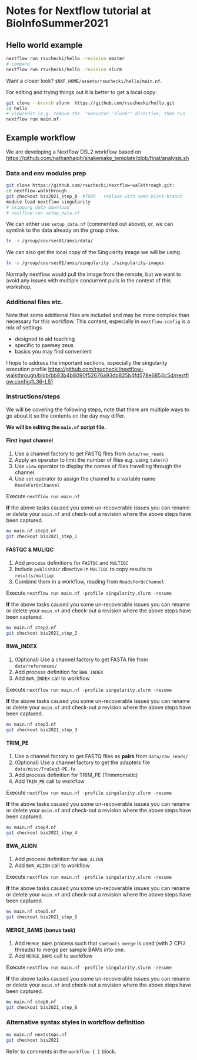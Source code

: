 # Notes for Nextflow tutorial at BioInfoSummer2021

## Hello world example

```sh
nextflow run rsuchecki/hello -revision master 
# compare
nextflow run rsuchecki/hello -revision slurm
```

Want a closer look? `$NXF_HOME/assets/rsuchecki/hello/main.nf`.

For editing and trying things out it is better to get a local copy: 

```sh
git clone --branch slurm  https://github.com/rsuchecki/hello.git 
cd hello
# view/edit (e.g. remove the  "executor 'slurm'" directive, then run
nextflow run main.nf
```

## Example workflow 

We are developing a Nextflow DSL2 workflow based on https://github.com/nathanhaigh/snakemake_template/blob/final/analysis.sh

### Data and env modules prep

```sh
git clone https://github.com/rsuchecki/nextflow-walkthrough.git:
cd nextflow-walkthrough
git checkout bis2021_step_0  #TODO - replace with semi-blank-branch
module load nextflow singularity
# skipping data download
# nextflow run setup_data.nf 
```

We can either use  `setup_data.nf` (commented out above), or, 
we can symlink to the data already on the group drive.

```sh
ln -s /group/courses01/amsi/data/
```

We can also get the local copy of the Singularity image we will be using. 

```sh
ln -s /group/courses01/amsi/singularity ./singularity-images
```

Normally nextflow would pull the image from  the remote, 
but we want to avoid any issues with multiple concurrent pulls in the context of this workshop. 

### Additional files etc.

Note that some additional files are included and may be more complex than necessary for this workflow. 
This content, especially in `nextflow.config` is a mix of settings

*  designed to aid teaching
*  specific to pawsey zeus
*  basics you may find convenient 

I hope to address the important sections, especially the singularity execution profile 
https://github.com/rsuchecki/nextflow-walkthrough/blob/bb83b4b8090f52676a93db825b4fd578e6854c5d/nextflow.config#L36-L51


### Instructions/steps

We will be covering the following steps, 
note that there are multiple ways to go about it
so the contents on the day may differ.

**We will be editing the `main.nf` script file.**


#### First input channel 

1. Use a channel factory to get FASTQ files from `data/raw_reads`
2. Apply an operator to limit the number of files e.g. using `take(n)` 
3. Use `view` operator to display the names of files travelling through the channel. 
4. Use `set` operator to assign the channel to a variable name `ReadsForQcChannel`

Execute `nextflow run main.nf`


**If** the above tasks caused you some un-recoverable issues you can rename or delete your
`main.nf` and check-out a revision where the above steps have been captured.

```sh
mv main.nf step1.nf
git checkout bis2021_step_1
```

#### FASTQC & MULIQC

1. Add process definitions for `FASTQC` and `MULTIQC`
2. Include `publishDir` directive in `MULTIQC` to copy results to `results/multiqc`
3. Combine them in a workflow, reading from `ReadsForQcChannel`

Execute `nextflow run main.nf -profile singularity,slurm -resume`

**If** the above tasks caused you some un-recoverable issues you can rename or delete your
`main.nf` and check-out a revision where the above steps have been captured.

```sh
mv main.nf step2.nf
git checkout bis2021_step_2
```

#### BWA_INDEX

1. (Optional) Use a channel factory to get FASTA file from `data/references/`
2. Add process definition for `BWA_INDEX` 
3. Add `BWA_INDEX` call to workflow 

Execute `nextflow run main.nf -profile singularity,slurm -resume`

**If** the above tasks caused you some un-recoverable issues you can rename or delete your
`main.nf` and check-out a revision where the above steps have been captured.

```sh
mv main.nf step3.nf
git checkout bis2021_step_3
```

#### TRIM_PE

1.  Use a channel factory to get FASTQ files as **pairs** from `data/raw_reads/`
2.  (Optional) Use a channel factory to get the adapters file `data/misc/TruSeq3-PE.fa`
3.  Add process definition for TRIM_PE (Trimmomatic)
4.  Add `TRIM_PE` call to workflow 

Execute `nextflow run main.nf -profile singularity,slurm -resume`

**If** the above tasks caused you some un-recoverable issues you can rename or delete your
`main.nf` and check-out a revision where the above steps have been captured.

```sh
mv main.nf step4.nf
git checkout bis2021_step_4
```

#### BWA_ALIGN

1. Add process definition for `BWA_ALIGN` 
2. Add `BWA_ALIGN` call to workflow 
   
Execute `nextflow run main.nf -profile singularity,slurm -resume`

**If** the above tasks caused you some un-recoverable issues you can rename or delete your
`main.nf` and check-out a revision where the above steps have been captured.

```sh
mv main.nf step5.nf
git checkout bis2021_step_5
```

#### MERGE_BAMS (bonus task)

1. Add `MERGE_BAMS` process such that `samtools merge` is used (with 2 CPU threads) to merge per sample BAMs into one.
2. Add `MERGE_BAMS` call to workflow 

Execute `nextflow run main.nf -profile singularity,slurm -resume`

**If** the above tasks caused you some un-recoverable issues you can rename or delete your
`main.nf` and check-out a revision where the above steps have been captured.

```sh
mv main.nf step6.nf
git checkout bis2021_step_6
```

### Alternative syntax styles in workflow definition

```sh
mv main.nf nextsteps.nf
git checkout bis2021
```

Refer to comments in the `workflow { }` block.

